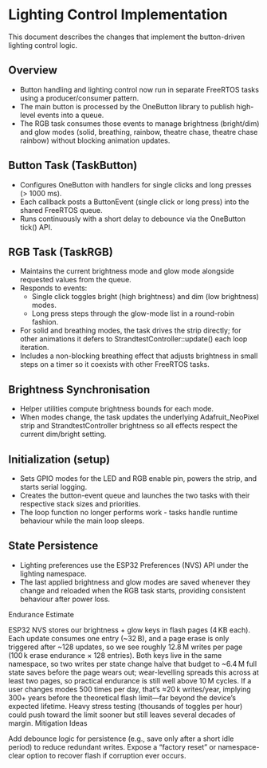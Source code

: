 # Lighting Control Implementation

This document describes the changes that implement the button-driven lighting control logic.

## Overview
- Button handling and lighting control now run in separate FreeRTOS tasks using a producer/consumer pattern.
- The main button is processed by the OneButton library to publish high-level events into a queue.
- The RGB task consumes those events to manage brightness (bright/dim) and glow modes (solid, breathing, rainbow, theatre chase, theatre chase rainbow) without blocking animation updates.

## Button Task (TaskButton)
- Configures OneButton with handlers for single clicks and long presses (> 1000 ms).
- Each callback posts a ButtonEvent (single click or long press) into the shared FreeRTOS queue.
- Runs continuously with a short delay to debounce via the OneButton tick() API.

## RGB Task (TaskRGB)
- Maintains the current brightness mode and glow mode alongside requested values from the queue.
- Responds to events:
  - Single click toggles bright (high brightness) and dim (low brightness) modes.
  - Long press steps through the glow-mode list in a round-robin fashion.
- For solid and breathing modes, the task drives the strip directly; for other animations it defers to StrandtestController::update() each loop iteration.
- Includes a non-blocking breathing effect that adjusts brightness in small steps on a timer so it coexists with other FreeRTOS tasks.

## Brightness Synchronisation
- Helper utilities compute brightness bounds for each mode.
- When modes change, the task updates the underlying Adafruit_NeoPixel strip and StrandtestController brightness so all effects respect the current dim/bright setting.


## Initialization (setup)
- Sets GPIO modes for the LED and RGB enable pin, powers the strip, and starts serial logging.
- Creates the button-event queue and launches the two tasks with their respective stack sizes and priorities.
- The loop function no longer performs work - tasks handle runtime behaviour while the main loop sleeps.

## State Persistence
- Lighting preferences use the ESP32 Preferences (NVS) API under the lighting namespace.
- The last applied brightness and glow modes are saved whenever they change and reloaded when the RGB task starts, providing consistent behaviour after power loss.

Endurance Estimate

ESP32 NVS stores our brightness + glow keys in flash pages (4 KB each). Each update consumes one entry (~32 B), and a page erase is only triggered after ~128 updates, so we see roughly 12.8 M writes per page (100 k erase endurance × 128 entries).
Both keys live in the same namespace, so two writes per state change halve that budget to ~6.4 M full state saves before the page wears out; wear-levelling spreads this across at least two pages, so practical endurance is still well above 10 M cycles.
If a user changes modes 500 times per day, that’s ≈20 k writes/year, implying 300+ years before the theoretical flash limit—far beyond the device’s expected lifetime.
Heavy stress testing (thousands of toggles per hour) could push toward the limit sooner but still leaves several decades of margin.
Mitigation Ideas

Add debounce logic for persistence (e.g., save only after a short idle period) to reduce redundant writes.
Expose a “factory reset” or namespace-clear option to recover flash if corruption ever occurs.
